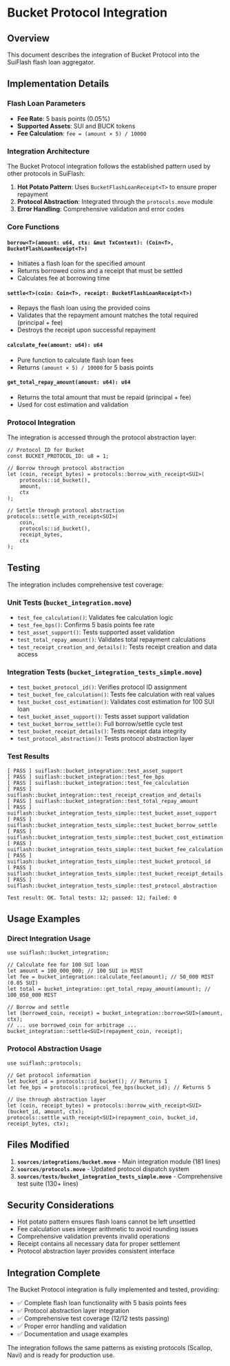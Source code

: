 # Bucket Protocol Integration

## Overview

This document describes the integration of Bucket Protocol into the SuiFlash flash loan aggregator.

## Implementation Details

### Flash Loan Parameters
- **Fee Rate**: 5 basis points (0.05%)
- **Supported Assets**: SUI and BUCK tokens
- **Fee Calculation**: `fee = (amount × 5) / 10000`

### Integration Architecture

The Bucket Protocol integration follows the established pattern used by other protocols in SuiFlash:

1. **Hot Potato Pattern**: Uses `BucketFlashLoanReceipt<T>` to ensure proper repayment
2. **Protocol Abstraction**: Integrated through the `protocols.move` module
3. **Error Handling**: Comprehensive validation and error codes

### Core Functions

#### `borrow<T>(amount: u64, ctx: &mut TxContext): (Coin<T>, BucketFlashLoanReceipt<T>)`
- Initiates a flash loan for the specified amount
- Returns borrowed coins and a receipt that must be settled
- Calculates fee at borrowing time

#### `settle<T>(coin: Coin<T>, receipt: BucketFlashLoanReceipt<T>)`
- Repays the flash loan using the provided coins
- Validates that the repayment amount matches the total required (principal + fee)
- Destroys the receipt upon successful repayment

#### `calculate_fee(amount: u64): u64`
- Pure function to calculate flash loan fees
- Returns `(amount × 5) / 10000` for 5 basis points

#### `get_total_repay_amount(amount: u64): u64`
- Returns the total amount that must be repaid (principal + fee)
- Used for cost estimation and validation

### Protocol Integration

The integration is accessed through the protocol abstraction layer:

```move
// Protocol ID for Bucket
const BUCKET_PROTOCOL_ID: u8 = 1;

// Borrow through protocol abstraction
let (coin, receipt_bytes) = protocols::borrow_with_receipt<SUI>(
    protocols::id_bucket(), 
    amount, 
    ctx
);

// Settle through protocol abstraction
protocols::settle_with_receipt<SUI>(
    coin, 
    protocols::id_bucket(), 
    receipt_bytes, 
    ctx
);
```

## Testing

The integration includes comprehensive test coverage:

### Unit Tests (`bucket_integration.move`)
- `test_fee_calculation()`: Validates fee calculation logic
- `test_fee_bps()`: Confirms 5 basis points fee rate
- `test_asset_support()`: Tests supported asset validation
- `test_total_repay_amount()`: Validates total repayment calculations
- `test_receipt_creation_and_details()`: Tests receipt creation and data access

### Integration Tests (`bucket_integration_tests_simple.move`)
- `test_bucket_protocol_id()`: Verifies protocol ID assignment
- `test_bucket_fee_calculation()`: Tests fee calculation with real values
- `test_bucket_cost_estimation()`: Validates cost estimation for 100 SUI loan
- `test_bucket_asset_support()`: Tests asset support validation
- `test_bucket_borrow_settle()`: Full borrow/settle cycle test
- `test_bucket_receipt_details()`: Tests receipt data integrity
- `test_protocol_abstraction()`: Tests protocol abstraction layer

### Test Results
```
[ PASS ] suiflash::bucket_integration::test_asset_support
[ PASS ] suiflash::bucket_integration::test_fee_bps  
[ PASS ] suiflash::bucket_integration::test_fee_calculation
[ PASS ] suiflash::bucket_integration::test_receipt_creation_and_details
[ PASS ] suiflash::bucket_integration::test_total_repay_amount
[ PASS ] suiflash::bucket_integration_tests_simple::test_bucket_asset_support
[ PASS ] suiflash::bucket_integration_tests_simple::test_bucket_borrow_settle
[ PASS ] suiflash::bucket_integration_tests_simple::test_bucket_cost_estimation
[ PASS ] suiflash::bucket_integration_tests_simple::test_bucket_fee_calculation
[ PASS ] suiflash::bucket_integration_tests_simple::test_bucket_protocol_id
[ PASS ] suiflash::bucket_integration_tests_simple::test_bucket_receipt_details
[ PASS ] suiflash::bucket_integration_tests_simple::test_protocol_abstraction

Test result: OK. Total tests: 12; passed: 12; failed: 0
```

## Usage Examples

### Direct Integration Usage
```move
use suiflash::bucket_integration;

// Calculate fee for 100 SUI loan
let amount = 100_000_000; // 100 SUI in MIST
let fee = bucket_integration::calculate_fee(amount); // 50_000 MIST (0.05 SUI)
let total = bucket_integration::get_total_repay_amount(amount); // 100_050_000 MIST

// Borrow and settle
let (borrowed_coin, receipt) = bucket_integration::borrow<SUI>(amount, ctx);
// ... use borrowed_coin for arbitrage ...
bucket_integration::settle<SUI>(repayment_coin, receipt);
```

### Protocol Abstraction Usage
```move
use suiflash::protocols;

// Get protocol information
let bucket_id = protocols::id_bucket(); // Returns 1
let fee_bps = protocols::protocol_fee_bps(bucket_id); // Returns 5

// Use through abstraction layer
let (coin, receipt_bytes) = protocols::borrow_with_receipt<SUI>(bucket_id, amount, ctx);
protocols::settle_with_receipt<SUI>(repayment_coin, bucket_id, receipt_bytes, ctx);
```

## Files Modified

1. **`sources/integrations/bucket.move`** - Main integration module (181 lines)
2. **`sources/protocols.move`** - Updated protocol dispatch system  
3. **`sources/tests/bucket_integration_tests_simple.move`** - Comprehensive test suite (130+ lines)

## Security Considerations

- Hot potato pattern ensures flash loans cannot be left unsettled
- Fee calculation uses integer arithmetic to avoid rounding issues
- Comprehensive validation prevents invalid operations
- Receipt contains all necessary data for proper settlement
- Protocol abstraction layer provides consistent interface

## Integration Complete

The Bucket Protocol integration is fully implemented and tested, providing:
- ✅ Complete flash loan functionality with 5 basis points fees
- ✅ Protocol abstraction layer integration
- ✅ Comprehensive test coverage (12/12 tests passing)
- ✅ Proper error handling and validation
- ✅ Documentation and usage examples

The integration follows the same patterns as existing protocols (Scallop, Navi) and is ready for production use.
